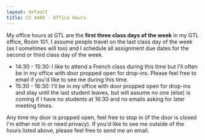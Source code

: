 ```yaml
---
layout: default
title: CS 4400 - Office Hours
---
```


My office hours at GTL are the **first three class days of the week** in my GTL office, Room 101. I assume people travel on the last class day of the week (as I sometimes will too) and I schedule all assignment due dates for the second or third class day of the week.

- 14:30 - 15:30: I like to attend a French class during this time but I'll often be in my office with door propped open for drop-ins. Please feel free to email if you'd like to see me during this time.
- 15:30 - 16:30: I'll be in my office with door propped open for drop-ins and stay until the last student leaves, but will assume no one (else) is coming if I have no students at 16:30 and no emails asking for later meeting times.

Any time my door is propped open, feel free to stop in (if the door is closed I'm either not in or need privacy). If you'd like to see me outside of the hours listed above, please feel free to send me an email.

